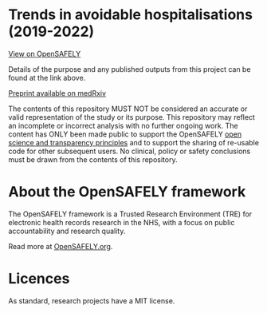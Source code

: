 # Trends in avoidable hospitalisations (2019-2022)

[View on OpenSAFELY](https://jobs.opensafely.org/university-of-liverpool/impacts-of-healthcare-disruption-on-avoidable-hospitalisations/avoidable-hospitalisations-trends/)

Details of the purpose and any published outputs from this project can be found at the link above.

[Preprint available on medRxiv](https://www.medrxiv.org/content/10.1101/2022.12.14.22283458v1)

The contents of this repository MUST NOT be considered an accurate or valid representation of the study or its purpose. This repository may reflect an incomplete or incorrect analysis with no further ongoing work.
The content has ONLY been made public to support the OpenSAFELY [open science and transparency principles](https://www.opensafely.org/about/#contributing-to-best-practice-around-open-science) and to support the sharing of re-usable code for other subsequent users. No clinical, policy or safety conclusions must be drawn from the contents of this repository.

# About the OpenSAFELY framework

The OpenSAFELY framework is a Trusted Research Environment (TRE) for electronic health records research in the NHS, with a focus on public accountability and research quality.

Read more at [OpenSAFELY.org](https://opensafely.org).

# Licences
As standard, research projects have a MIT license. 
